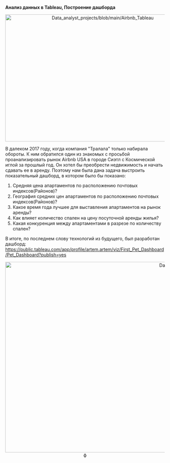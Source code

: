 
**Анализ данных в Tableau, Построение дашборда**

<p align="center"><img src="https://github.com/ArtemPlgn/Data_analyst_projects/blob/main/Airbnb_Tableau/airb.jpg" alt="Data_analyst_projects/blob/main/Airbnb_Tableau" border="0" style='width:600px;height:400px'/>

  
В далеком 2017 году, когда компания "Тралала" только набирала обороты. К ним обратился один из знакомых с просьбой проанализировать рынок Airbnb USA в городе Сиэтл с Космической иглой за прошлый год. Он хотел бы преобрести недвижимость и начать сдавать ее в аренду. Поэтому нам была дана задача выстроить показательный дашборд, в котором было бы показано:
  
  1. Средняя цена апартаментов по расположению почтовых индексов(Районов)?
  2. География средних цен апартаментов по расположению почтовых индексов(Районов)?
  3. Какое время года лучшее для выставления апартаментов на рынок аренды?
  4. Как влияет количество спален на цену посуточной аренды жилья?
  5. Какая конкуренция между апартаментами в разрезе по количеству спален?
  
  
В итоге, по последнем слову технологий из будущего, был разработан дашборд:
https://public.tableau.com/app/profile/artem.artem/viz/First_Pet_Dashboard/Pet_Dashboard?publish=yes
  
  
  
  <p align="center"><img src="https://github.com/ArtemPlgn/Data_analyst_projects/blob/main/Airbnb_Tableau/Pet_Dashboard.png" alt="Data_analyst_projects/blob/main/Airbnb_Tableau" border="0" style='width:1280px;height:600px'/>
    ф
